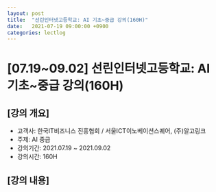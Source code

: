 ```yaml
---
layout: post
title:  "선린인터넷고등학교: AI 기초~중급 강의(160H)"
date:   2021-07-19 09:00:00 +0900
categories: lectlog
---
```


# [07.19~09.02] 선린인터넷고등학교: AI 기초~중급 강의(160H)

## [강의 개요]

* 고객사: 한국IT비즈니스 진흥협회 / 서울ICT이노베이션스퀘어, (주)알고링크
* 주제: AI 중급
* 강의기간: 2021.07.19 ~ 2021.09.02
* 강의시간: 160H

## [강의 내용]

